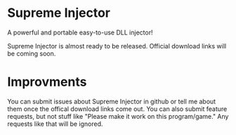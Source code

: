 # Supreme Injector
A powerful and portable easy-to-use DLL injector!

Supreme Injector is almost ready to be released. Official download links will be coming soon.

# Improvments
You can submit issues about Supreme Injector in github or tell me about them once the offical download links come out.
You can also submit feature requests, but not stuff like "Please make it work on this program/game." Any requests like that will be ignored.
